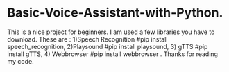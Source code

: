 # Basic-Voice-Assistant-with-Python.
This is a nice project for beginners. I am used a few libraries you have to download. These are : 1)Speech Recognition #pip install speech_recognition, 2)Playsound #pip install playsound, 3) gTTS #pip install gTTS, 4) Webbrowser #pip install webbrowser .
Thanks for reading my code.
